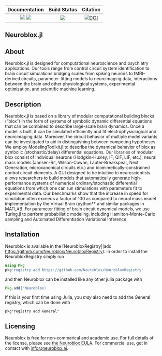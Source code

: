 | **Documentation** | **Build Status** | **Citation** |
|:-------------------------------------------------------------------------------:|:-----------------------------------------------------------------------------------------------:|:------------------------------------------:|
| [![][docs-stable-img]][docs-stable-url] [![][docs-dev-img]][docs-dev-url] | [![][CI-img]][CI-url] | [![DOI](https://zenodo.org/badge/DOI/10.5281/zenodo.14192732.svg)](https://doi.org/10.5281/zenodo.14192732)

## Neuroblox.jl
## About
Neuroblox.jl is designed for computational neuroscience and psychiatry applications. Our tools range from control circuit system identification to brain circuit simulations bridging scales from spiking neurons to fMRI-derived circuits, parameter-fitting models to neuroimaging data, interactions between the brain and other physiological systems, experimental optimization, and scientific machine learning.

## Description
Neuroblox.jl is based on a library of modular computational building blocks (“blox”) in the form of systems of symbolic dynamic differential equations that can be combined to describe large-scale brain dynamics.  Once a model is built, it can be simulated efficiently and fit electrophysiological and neuroimaging data.  Moreover, the circuit behavior of multiple model variants can be investigated to aid in distinguishing between competing hypotheses.
We employ ModelingToolkit.jl to describe the dynamical behavior of blox as symbolic (stochastic/delay) differential equations.  Our libraries of modular blox consist of individual neurons (Hodgkin-Huxley, IF, QIF, LIF, etc.), neural mass models (Jansen-Rit, Wilson-Cowan, Lauter-Breakspear, Next Generation, microcanonical circuits etc.) and biomimetically-constrained control circuit elements.  A GUI designed to be intuitive to neuroscientists allows researchers to build models that automatically generate high-performance systems of numerical ordinary/stochastic differential equations from which one can run stimulations with parameters fit to experimental data.  Our benchmarks show that the increase in speed for simulation often exceeds a factor of 100 as compared to neural mass model implementation by the Virtual Brain (python** and similar packages in MATLAB.  For parameter fitting of brain circuit dynamical models, we use Turing.jl to perform probabilistic modeling, including Hamilton-Monte-Carlo sampling and Automated Differentiation Variational Inference.

## Installation

Neuroblox is available in the [NeurobloxRegistry](add https://github.com/Neuroblox/NeurobloxRegistry). In order to install the NeurobloxRegistry simply run

``` julia
using Pkg
pkg"registry add https://github.com/Neuroblox/NeurobloxRegistry"
```

and then Neuroblox can be installed like any other julia package with

``` julia
Pkg.add("Neuroblox)
```

If this is your first time using Julia, you *may* also need to add the General registry, which can be done with
```
pkg"registry add General"
```


## Licensing

Neuroblox is free for non-commerical and academic use. For full details of the license, please see 
[the Neuroblox EULA](https://github.com/Neuroblox/NeurobloxEULA). For commercial use, get in contact
with info@neuroblox.ai.

[docs-dev-img]: https://img.shields.io/badge/docs-dev-blue.svg
[docs-dev-url]: https://neuroblox.github.io/NeurobloxDocsHost/dev

[docs-stable-img]: https://img.shields.io/badge/docs-stable-blue.svg
[docs-stable-url]: https://neuroblox.github.io/NeurobloxDocsHost/stable/

[CI-img]: https://github.com/Neuroblox/Neuroblox.jl/actions/workflows/CI.yml/badge.svg
[CI-url]: https://github.com/Neuroblox/Neuroblox.jl/actions/workflows/CI.yml
